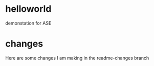 # helloworld
demonstation for ASE

# changes

Here are some changes I am making in the readme-changes branch
